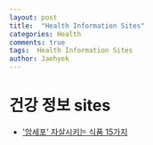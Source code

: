 ```yaml
---
layout: post
title:  "Health Information Sites"
categories: Health
comments: true
tags:  Health Information Sites
author: Jaehyek
---
```


# 건강 정보 sites

- ['암세포' 자살시키는 식품 15가지](http://nanumfactoryinfo.tistory.com/30)